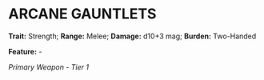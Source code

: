 # ARCANE GAUNTLETS

**Trait:** Strength; **Range:** Melee; **Damage:** d10+3 mag; **Burden:** Two-Handed

**Feature:** -

*Primary Weapon - Tier 1*
